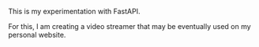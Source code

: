 This is my experimentation with FastAPI.

For this, I am creating a video streamer that may be eventually used on my personal website.